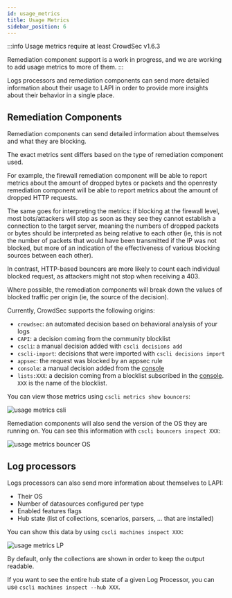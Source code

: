 ```yaml
---
id: usage_metrics
title: Usage Metrics
sidebar_position: 6
---
```


:::info
Usage metrics require at least CrowdSec v1.6.3

Remediation component support is a work in progress, and we are working to add usage metrics to more of them.
:::

Logs processors and remediation components can send more detailed information about their usage to LAPI in order to provide more insights about their behavior in a single place.

## Remediation Components

Remediation components can send detailed information about themselves and what they are blocking.

The exact metrics sent differs based on the type of remediation component used.

For example, the firewall remediation component will be able to report metrics about the amount of dropped bytes or packets and the openresty remediation component will be able to report metrics about the amount of dropped HTTP requests.

The same goes for interpreting the metrics: if blocking at the firewall level, most bots/attackers will stop as soon as they see they cannot establish a connection to the target server, meaning the numbers of dropped packets or bytes should be interpreted as being relative to each other (ie, this is not the number of packets that would have been transmitted if the IP was not blocked, but more of an indication of the effectiveness of various blocking sources between each other).

In contrast, HTTP-based bouncers are more likely to count each individual blocked request, as attackers might not stop when receiving a 403.

Where possible, the remediation components will break down the values of blocked traffic per origin (ie, the source of the decision).

Currently, CrowdSec supports the following origins:
 - `crowdsec`: an automated decision based on behavioral analysis of your logs
 - `CAPI`: a decision coming from the community blocklist
 - `cscli`: a manual decision added with `cscli decisions add`
 - `cscli-import`: decisions that were imported with `cscli decisions import`
 - `appsec`: the request was blocked by an appsec rule
 - `console`: a manual decision added from the [console](https://app.crowdsec.net)
 - `lists:XXX`: a decision coming from a blocklist subscribed in the [console](https://app.crowdsec.net). `XXX` is the name of the blocklist.


You can view those metrics using `cscli metrics show bouncers`:

![usage metrics csli](/img/usage_metrics_cscli_example.png)


Remediation components will also send the version of the OS they are running on. You can see this information with `cscli bouncers inspect XXX`:

![usage metrics bouncer OS](/img/usage_metrics_bouncer_os.png)

## Log processors

Logs processors can also send more information about themselves to LAPI:
 - Their OS
 - Number of datasources configured per type
 - Enabled features flags
 - Hub state (list of collections, scenarios, parsers, ... that are installed) 


You can show this data by using `cscli machines inspect XXX`:

![usage metrics LP](/img/usage_metrics_lp_cscli.png)

By default, only the collections are shown in order to keep the output readable.

If you want to see the entire hub state of a given Log Processor, you can use `cscli machines inspect --hub XXX`. 